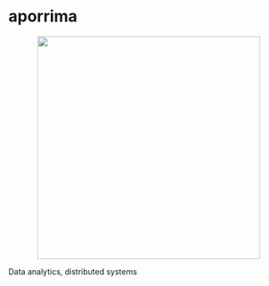 # aporrima
<p align="center"><img src="https://user-images.githubusercontent.com/57708995/219404066-7d553262-234a-4bc8-8de2-99c1e0656b5f.png" width="400" height="400"></p>
Data analytics, distributed systems
